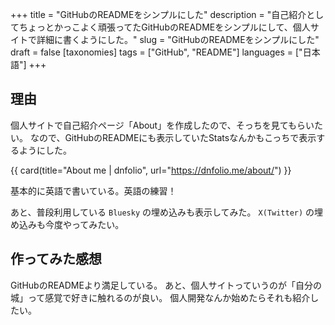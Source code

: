 +++
title = "GitHubのREADMEをシンプルにした"
description = "自己紹介としてちょっとかっこよく頑張ってたGitHubのREADMEをシンプルにして、個人サイトで詳細に書くようにした。"
slug = "GitHubのREADMEをシンプルにした"
draft = false
[taxonomies]
tags = ["GitHub", "README"]
languages = ["日本語"]
+++

## 理由

個人サイトで自己紹介ページ「About」を作成したので、そっちを見てもらいたい。
なので、GitHubのREADMEにも表示していたStatsなんかもこっちで表示するようにした。

{{ card(title="About me | dnfolio", url="https://dnfolio.me/about/") }}

基本的に英語で書いている。英語の練習！

あと、普段利用している `Bluesky` の埋め込みも表示してみた。
`X(Twitter)` の埋め込みも今度やってみたい。

## 作ってみた感想

GitHubのREADMEより満足している。
あと、個人サイトっていうのが「自分の城」って感覚で好きに触れるのが良い。
個人開発なんか始めたらそれも紹介したい。
